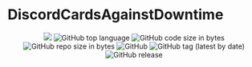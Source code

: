 # DiscordCardsAgainstDowntime
<p align="center">
  <a href='https://jenkins.rainbowlabs.org/job/CardsAgainstDowntime/'><img src='https://jenkins.rainbowlabs.org/buildStatus/icon?job=CardsAgainstDowntime'></a>
  <img alt="GitHub top language" src="https://img.shields.io/github/languages/top/stoffel2107/DiscordCardsAgainst.svg">
  <img alt="GitHub code size in bytes" src="https://img.shields.io/github/languages/code-size/stoffel2107/DiscordCardsAgainst.svg">
  <img alt="GitHub repo size in bytes" src="https://img.shields.io/github/repo-size/stoffel2107/DiscordCardsAgainst.svg">
  <img alt="GitHub" src="https://img.shields.io/github/license/stoffel2107/DiscordCardsAgainst.svg">
  <img alt="GitHub tag (latest by date)" src="https://img.shields.io/github/tag-date/stoffel2107/DiscordCardsAgainst.svg">
  <img alt="GitHub release" src="https://img.shields.io/github/release/stoffel2107/DiscordCardsAgainst.svg">
</p>
